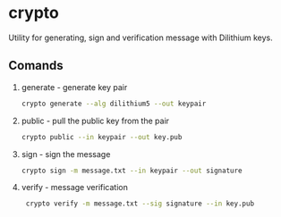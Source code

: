 # crypto
Utility for generating, sign and verification message with Dilithium keys.
## Comands
1. generate - generate key pair
    ```bash
   crypto generate --alg dilithium5 --out keypair
    ```
2. public - pull the public key from the pair
    ```bash
    crypto public --in keypair --out key.pub
    ```
3. sign - sign the message
    ```bash
    crypto sign -m message.txt --in keypair --out signature
    ```
4. verify - message verification
   ```bash
    crypto verify -m message.txt --sig signature --in key.pub
    ```

